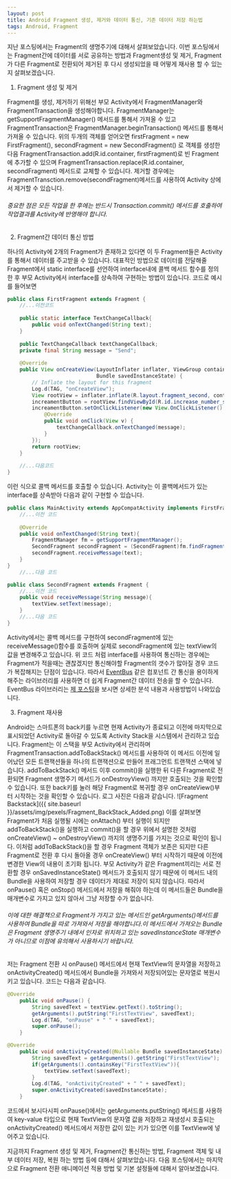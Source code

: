 ```yaml
---
layout: post
title: Android Fragment 생성, 제거와 데이터 통신, 기존 데이터 저장 하는법
tags: Android, Fragment
---
```


지난 포스팅에서는 Fragment의 생명주기에 대해서 살펴보았습니다. 이번 포스팅에서는 Fragment간에 데이터를 서로 공유하는 방법과 Fragment생성 및 제거, Fragment가 다른 Fragment로 전환되어 제거된 후 다시 생성되었을 때 어떻게 재사용 할 수 있는지 살펴보겠습니다.

1. Fragment 생성 및 제거

Fragment를 생성, 제거하기 위해선 부모 Activity에서 FragmentManager와 FragmentTransaction을 생성해야합니다. FragmentManager는 getSupportFragmentManager() 메서드를 통해서 가져올 수 있고 FragmentTransaction은 FragmentManager.beginTransaction() 메서드를 통해서 가져올 수 있습니다.
위의 두개의 객체를 얻어오면 firstFragment = new FirstFragment(), secondFragment = new SecondFragment() 로 객체를 생성한 다음 FragmentTransaction.add(R.id.container, firstFragment)로 빈 Fragment에 추가할 수 있으며 FragmentTransaction.replace(R.id.container, secondFragment) 메서드로 교체할 수 있습니다. 제거할 경우에는 FragmentTransction.remove(secondFragment)메서드를 사용하여 Activity 상에서 제거할 수 있습니다.
###### 중요한 점은 모든 작업을 한 후에는 반드시 Transaction.commit() 메서드를 호출하여 작업결과를 Activity에 반영해야 합니다.

2. Fragment간 데이터 통신 방법

하나의 Activity에 2개의 Fragment가 존재하고 있다면 이 두 Fragment들은 Activity를 통해서 데이터를 주고받을 수 있습니다. 대표적인 방법으로 데이터를 전달해줄 Fragment에서 static interface를 선언하여 interface내에 콜백 메서드 함수를 정의한 후 부모 Activity에서 interface를 상속하여 구현하는 방법이 있습니다.
코드로 예시를 들어보면
```java
public class FirstFragment extends Fragment {
	//...이전코드
	
    public static interface TextChangeCallback{
    	public void onTextChanged(String text);
    }
    
    public TextChangeCallback textChangeCallback;
    private final String message = "Send";
    
    @Override
    public View onCreateView(LayoutInflater inflater, ViewGroup container,
                             Bundle savedInstanceState) {
        // Inflate the layout for this fragment
        Log.d(TAG, "onCreateView");
        View rootView = inflater.inflate(R.layout.fragment_second, container, false);
        increamentButton = rootView.findViewById(R.id.increase_number_second_fragment);
        increamentButton.setOnClickListener(new View.OnClickListener() {
            @Override
            public void onClick(View v) {
                textChangeCallback.onTextChanged(message);
            }
        });
        return rootView;
    }
    
    //...다음코드
}
```
이런 식으로 콜백 메서드를 호출할 수 있습니다. Activity는 이 콜백메서드가 있는 interface를 상속받아 다음과 같이 구현할 수 있습니다.
```java
public class MainActivity extends AppCompatActivity implements FirstFragment.TextChangeCallback{
	//...이전 코드
    
    @Override
    public void onTextChanged(String text){
    	FragmentManager fm = getSupportFragmentManager();
        SecondFragment secondFragment = (SecondFragment)fm.findFragmentById(R.id.second_fragment);
        secondFragment.receiveMessage(text);
    }
}
	//...다음 코드
```
```java
public class SecondFragment extends Fragment {
	//...이전 코드
    public void receiveMessage(String message){
    	textView.setText(message);
    }
    //...다음 코드
}
```
Activity에서는 콜백 메서드를 구현하여 secondFragment에 있는 receiveMessage()함수를 호출하며 실제로 secondFragment에 있는 textView의 값을 변경해주고 있습니다.
위 코드 처럼 interface를 사용하여 통신하는 경우에는 Fragment가 적을때는 괜찮겠지만 통신해야할 Fragment의 갯수가 많아질 경우 코드가 복잡해지는 단점이 있습니다. 따라서 [EventBus](https://github.com/greenrobot/EventBus) 같은 컴포넌트 간 통신을 용이하게 해주는 라이브러리를 사용하면 더 쉽게 Fragment간 데이터 전송을 할 수 있습니다. EventBus 라이브러리는 [제 포스팅](https://hyeokjaechoi.github.io/2018/09/03/About-Event-Bus-Library-1.html/)을 보시면 상세한 분석 내용과 사용방법이 나와있습니다.

3. Fragment 재사용

Android는 스마트폰의 back키를 누르면 현재 Activity가 종료되고 이전에 마지막으로 표시되었던 Activity로 돌아갈 수 있도록 Activity Stack을 시스템에서 관리하고 있습니다. Fragment는 이 스택을 부모 Activity에서 관리하며 FragmentTransaction.addToBackStack() 메서드를 사용하여 이 메서드 이전에 일어났던 모든 트랜잭션들을 하나의 트랜잭션으로 만들어 프래그먼트 트랜잭션 스택에 넣습니다. addToBackStack() 메서드 이후 commit()을 실행한 뒤 다른 Fragment로 전환되면 Fragment 생명주기 메서드가 onDestroyView() 까지만 호출되는 것을 확인할 수 있습니다. 또한 back키를 눌러 해당 Fragment로 복귀할 경우 onCreateView()부터 시작하는 것을 확인할 수 있습니다. 로그 사진은 다음과 같습니다.
![Fragment Backstack]({{ site.baseurl }}/assets/img/pexels/Fragment_BackStack_Added.png)
이를 살펴보면 Fragment가 처음 실행될 시에는 onAttach() 부터 실행이 되지만 addToBackStack()을 실행하고 commit()을 할 경우 위에서 설명한 것처럼 onCreateView() ~ onDestroyView() 까지의 생명주기를 가지는 것으로 확인이 됩니다.
이처럼 addToBackStack()을 할 경우 Fragment 객체가 보존은 되지만 다른 Fragment로 전환 후 다시 돌아올 경우 onCreateView() 부터 시작하기 때문에 이전에 변경한 View의 내용이 초기화 됩니다. 부모 Activity가 같은 Fragment끼리는 서로 전환할 경우 onSavedInstanceState() 메서드가 호출되지 않기 때문에 이 메서드 내의 Bundle을 사용하여 저장할 경우 데이터가 제대로 저장이 되지 않습니다. 따라서 onPause() 혹은 onStop() 메서드에서 저장을 해줘야 하는데 이 메서드들은 Bundle을 매개변수로 가지고 있지 않아서 그냥 저장할 수가 없습니다.
###### 이에 대한 해결책으로 Fragment가 가지고 있는 메서드인 getArguments()메서드를 사용하여 Bundle을 따로 가져와서 저장을 해야합니다.이 메서드에서 가져오는 Bundle은 Fragment 생명주기 내에서 인자로 위치하고 있는 savedInstanceState 매개변수가 아니므로 이점에 유의해서 사용하시기 바랍니다.
저는 Fragment 전환 시 onPause() 메서드에서 현재 TextView의 문자열을 저장하고 onActivityCreated() 메서드에서 Bundle을 가져와서 저장되어있는 문자열로 복원시키고 있습니다. 코드는 다음과 같습니다.
```java
@Override
    public void onPause() {
        String savedText = textView.getText().toString();
        getArguments().putString("FirstTextView", savedText);
        Log.d(TAG, "onPause" + " " + savedText);
        super.onPause();
    }
```
```java
@Override
    public void onActivityCreated(@Nullable Bundle savedInstanceState) {
        String savedText = getArguments().getString("FirstTextView");
        if(getArguments().containsKey("FirstTextView")){
            textView.setText(savedText);
        }
        Log.d(TAG, "onActivityCreated" + " " + savedText);
        super.onActivityCreated(savedInstanceState);
    }
```
코드에서 보시다시피 onPause()에서는 getArguments.putString() 메서드를 사용하여 key-value 타입으로 현재 TextView의 문자열 값을 저장하고 재생성시 호출되는 onActivityCreated() 메서드에서 저장한 값이 있는 키가 있으면 이를 TextView에 넣어주고 있습니다.

지금까지 Fragment 생성 및 제거, Fragment간 통신하는 방법, Fragment 객체 및 내부 데이터 저장, 복원 하는 방법 등에 대해서 살펴보았습니다. 다음 포스팅에서는 마지막으로 Fragment 전환 애니메이션 적용 방법 및 기본 설정들에 대해서 알아보겠습니다.